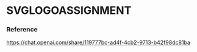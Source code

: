 # SVGLOGOASSIGNMENT

### Reference
https://chat.openai.com/share/119777bc-ad4f-4cb2-9713-b42f98dc81ba
